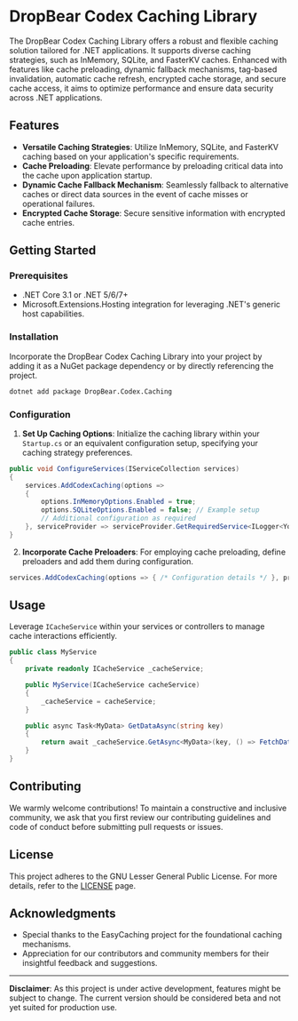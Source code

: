 # DropBear Codex Caching Library

The DropBear Codex Caching Library offers a robust and flexible caching solution tailored for .NET applications. It
supports diverse caching strategies, such as InMemory, SQLite, and FasterKV caches. Enhanced with features like cache
preloading, dynamic fallback mechanisms, tag-based invalidation, automatic cache refresh, encrypted cache storage, and
secure cache access, it aims to optimize performance and ensure data security across .NET applications.

## Features

- **Versatile Caching Strategies**: Utilize InMemory, SQLite, and FasterKV caching based on your application's specific
  requirements.
- **Cache Preloading**: Elevate performance by preloading critical data into the cache upon application startup.
- **Dynamic Cache Fallback Mechanism**: Seamlessly fallback to alternative caches or direct data sources in the event of
  cache misses or operational failures.
- **Encrypted Cache Storage**: Secure sensitive information with encrypted cache entries.

## Getting Started

### Prerequisites

- .NET Core 3.1 or .NET 5/6/7+
- Microsoft.Extensions.Hosting integration for leveraging .NET's generic host capabilities.

### Installation

Incorporate the DropBear Codex Caching Library into your project by adding it as a NuGet package dependency or by
directly referencing the project.

```bash
dotnet add package DropBear.Codex.Caching
```

### Configuration

1. **Set Up Caching Options**: Initialize the caching library within your `Startup.cs` or an equivalent configuration
   setup, specifying your caching strategy preferences.

```csharp
public void ConfigureServices(IServiceCollection services)
{
    services.AddCodexCaching(options =>
    {
        options.InMemoryOptions.Enabled = true;
        options.SQLiteOptions.Enabled = false; // Example setup
        // Additional configuration as required
    }, serviceProvider => serviceProvider.GetRequiredService<ILogger<YourServiceClass>>());
}
```

2. **Incorporate Cache Preloaders**: For employing cache preloading, define preloaders and add them during
   configuration.

```csharp
services.AddCodexCaching(options => { /* Configuration details */ }, preloaders: new List<ICachePreloader> { new MyCachePreloader() });
```

## Usage

Leverage `ICacheService` within your services or controllers to manage cache interactions efficiently.

```csharp
public class MyService
{
    private readonly ICacheService _cacheService;

    public MyService(ICacheService cacheService)
    {
        _cacheService = cacheService;
    }

    public async Task<MyData> GetDataAsync(string key)
    {
        return await _cacheService.GetAsync<MyData>(key, () => FetchDataFromStore(key));
    }
}
```

## Contributing

We warmly welcome contributions! To maintain a constructive and inclusive community, we ask that you first review our
contributing guidelines and code of conduct before submitting pull requests or issues.

## License

This project adheres to the GNU Lesser General Public License. For more details, refer to
the [LICENSE](https://en.wikipedia.org/wiki/GNU_Lesser_General_Public_License) page.

## Acknowledgments

- Special thanks to the EasyCaching project for the foundational caching mechanisms.
- Appreciation for our contributors and community members for their insightful feedback and suggestions.

---

**Disclaimer**: As this project is under active development, features might be subject to change. The current version
should be considered beta and not yet suited for production use.
